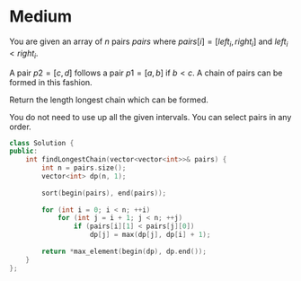 # Medium

You are given an array of $n$ pairs $pairs$ where $pairs[i] = [left_i, right_i]$ and $left_i < right_i$.

A pair $p2 = [c, d]$ follows a pair $p1 = [a, b]$ if $b < c$. A chain of pairs can be formed in this fashion.

Return the length longest chain which can be formed.

You do not need to use up all the given intervals. You can select pairs in any order.

```cpp
class Solution {
public:
    int findLongestChain(vector<vector<int>>& pairs) {
        int n = pairs.size();
        vector<int> dp(n, 1);
        
        sort(begin(pairs), end(pairs));
        
        for (int i = 0; i < n; ++i)
            for (int j = i + 1; j < n; ++j)
                if (pairs[i][1] < pairs[j][0])
                    dp[j] = max(dp[j], dp[i] + 1);
        
        return *max_element(begin(dp), dp.end());
    }
};
```
